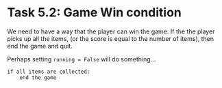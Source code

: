 # Task 5.2: Game Win condition

We need to have a way that the player can win the game. If the the player picks up all the items, (or the score is equal to the number of items), then end the game and quit.

Perhaps setting `running = False` will do something...

```
if all items are collected:
    end the game
```
